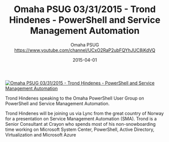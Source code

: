 ﻿---
title: Omaha PSUG  03/31/2015 - Trond Hindenes - PowerShell and Service Management Automation
date: 2015-04-01
tags: Omaha, English, UserGroup, Omaha PSUG
author: Omaha PSUG https://www.youtube.com/channel/UCxO2RaP2ubFQYhJUC8jKdVQ
---

[![Omaha PSUG  03/31/2015 - Trond Hindenes - PowerShell and Service Management Automation](https://i2.ytimg.com/vi/eLKZ0GWAO10/hqdefault.jpg "Omaha PSUG  03/31/2015 - Trond Hindenes - PowerShell and Service Management Automation")](https://www.youtube.com/watch?v=eLKZ0GWAO10)

Trond Hindenes speaking to the Omaha PowerShell User Group on PowerShell and Service Management Automation.

Trond Hindenes will be joining us via Lync from the great country of Norway for a presentation on Service Management Automation (SMA).  Trond is a Senior Consultant at Crayon who spends most of his non-snowboarding time working on Microsoft System Center, PowerShell, Active Directory, Virtualization and Microsoft Azure
